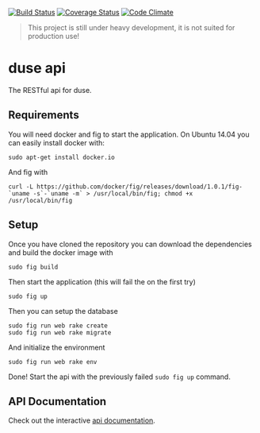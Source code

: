 [![Build Status](https://travis-ci.org/duse-io/api.svg)](https://travis-ci.org/duse-io/api)
[![Coverage Status](https://img.shields.io/coveralls/duse-io/api.svg)](https://coveralls.io/r/duse-io/api?branch=master)
[![Code Climate](https://codeclimate.com/github/duse-io/api/badges/gpa.svg)](https://codeclimate.com/github/duse-io/api)

> This project is still under heavy development, it is not suited for
> production use!

duse api
========

The RESTful api for duse.

Requirements
------------

You will need docker and fig to start the application. On Ubuntu 14.04 you can
easily install docker with:

	sudo apt-get install docker.io

And fig with

	curl -L https://github.com/docker/fig/releases/download/1.0.1/fig-`uname -s`-`uname -m` > /usr/local/bin/fig; chmod +x /usr/local/bin/fig

Setup
-----

Once you have cloned the repository you can download the dependencies and build
the docker image with

	sudo fig build

Then start the application (this will fail the on the first try)

	sudo fig up

Then you can setup the database

	sudo fig run web rake create
	sudo fig run web rake migrate

And initialize the environment

	sudo fig run web rake env

Done! Start the api with the previously failed `sudo fig up` command.

API Documentation
-----------------

Check out the interactive [api documentation](http://docs.duseapi.apiary.io/).
